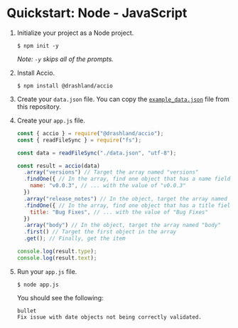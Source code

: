 # Quickstart: Node - JavaScript

1. Initialize your project as a Node project.

   ```
   $ npm init -y
   ```

   _Note: `-y` skips all of the prompts._

2. Install Accio.

   ```
   $ npm install @drashland/accio
   ```

3. Create your `data.json` file. You can copy the
   [`example_data.json`](../../example_data.json) file from this repository.

4. Create your `app.js` file.

   ```javascript
   const { accio } = require("@drashland/accio");
   const { readFileSync } = require("fs");

   const data = readFileSync("./data.json", "utf-8");

   const result = accio(data)
     .array("versions") // Target the array named "versions"
     .findOne({ // In the array, find one object that has a name field ...
       name: "v0.0.3", // ... with the value of "v0.0.3"
     })
     .array("release_notes") // In the object, target the array named "release_notes"
     .findOne({ // In the array, find one object that has a title field ...
       title: "Bug Fixes", // ... with the value of "Bug Fixes"
     })
     .array("body") // In the object, target the array named "body"
     .first() // Target the first object in the array
     .get(); // Finally, get the item

   console.log(result.type);
   console.log(result.text);
   ```

5. Run your `app.js` file.

   ```
   $ node app.js
   ```

   You should see the following:

   ```
   bullet
   Fix issue with date objects not being correctly validated.
   ```
